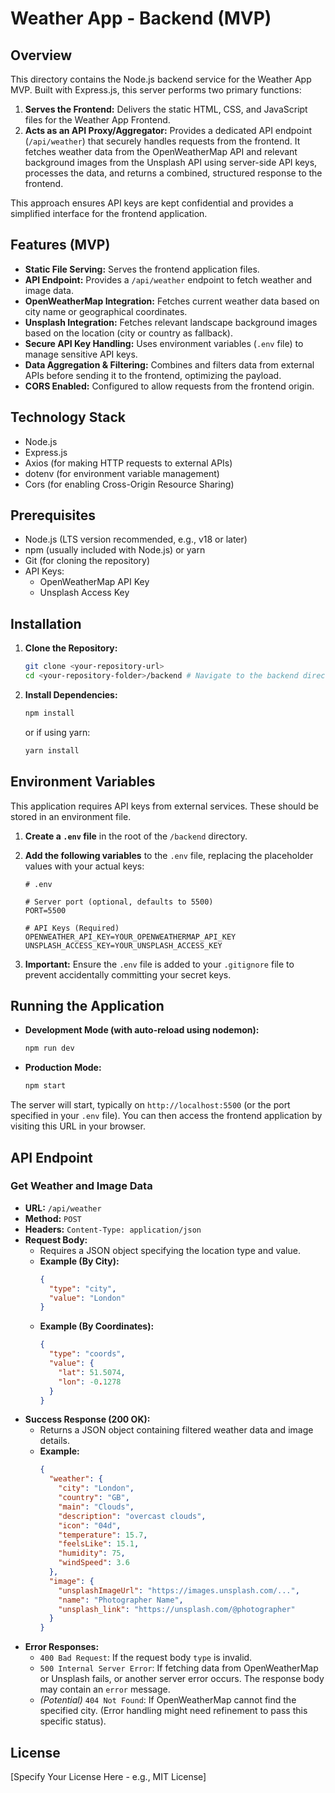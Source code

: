 # Weather App - Backend (MVP)

## Overview

This directory contains the Node.js backend service for the Weather App MVP. Built with Express.js, this server performs two primary functions:

1.  **Serves the Frontend:** Delivers the static HTML, CSS, and JavaScript files for the Weather App Frontend.
2.  **Acts as an API Proxy/Aggregator:** Provides a dedicated API endpoint (`/api/weather`) that securely handles requests from the frontend. It fetches weather data from the OpenWeatherMap API and relevant background images from the Unsplash API using server-side API keys, processes the data, and returns a combined, structured response to the frontend.

This approach ensures API keys are kept confidential and provides a simplified interface for the frontend application.

## Features (MVP)

*   **Static File Serving:** Serves the frontend application files.
*   **API Endpoint:** Provides a `/api/weather` endpoint to fetch weather and image data.
*   **OpenWeatherMap Integration:** Fetches current weather data based on city name or geographical coordinates.
*   **Unsplash Integration:** Fetches relevant landscape background images based on the location (city or country as fallback).
*   **Secure API Key Handling:** Uses environment variables (`.env` file) to manage sensitive API keys.
*   **Data Aggregation & Filtering:** Combines and filters data from external APIs before sending it to the frontend, optimizing the payload.
*   **CORS Enabled:** Configured to allow requests from the frontend origin.

## Technology Stack

*   Node.js
*   Express.js
*   Axios (for making HTTP requests to external APIs)
*   dotenv (for environment variable management)
*   Cors (for enabling Cross-Origin Resource Sharing)

## Prerequisites

*   Node.js (LTS version recommended, e.g., v18 or later)
*   npm (usually included with Node.js) or yarn
*   Git (for cloning the repository)
*   API Keys:
    *   OpenWeatherMap API Key
    *   Unsplash Access Key

## Installation

1.  **Clone the Repository:**
    ```bash
    git clone <your-repository-url>
    cd <your-repository-folder>/backend # Navigate to the backend directory
    ```
2.  **Install Dependencies:**
    ```bash
    npm install
    ```
    or if using yarn:
    ```bash
    yarn install
    ```

## Environment Variables

This application requires API keys from external services. These should be stored in an environment file.

1.  **Create a `.env` file** in the root of the `/backend` directory.
2.  **Add the following variables** to the `.env` file, replacing the placeholder values with your actual keys:

    ```dotenv
    # .env

    # Server port (optional, defaults to 5500)
    PORT=5500

    # API Keys (Required)
    OPENWEATHER_API_KEY=YOUR_OPENWEATHERMAP_API_KEY
    UNSPLASH_ACCESS_KEY=YOUR_UNSPLASH_ACCESS_KEY
    ```

3.  **Important:** Ensure the `.env` file is added to your `.gitignore` file to prevent accidentally committing your secret keys.

## Running the Application

*   **Development Mode (with auto-reload using nodemon):**
    ```bash
    npm run dev
    ```
*   **Production Mode:**
    ```bash
    npm start
    ```

The server will start, typically on `http://localhost:5500` (or the port specified in your `.env` file). You can then access the frontend application by visiting this URL in your browser.

## API Endpoint

### Get Weather and Image Data

*   **URL:** `/api/weather`
*   **Method:** `POST`
*   **Headers:** `Content-Type: application/json`
*   **Request Body:**
    *   Requires a JSON object specifying the location type and value.
    *   **Example (By City):**
        ```json
        {
          "type": "city",
          "value": "London"
        }
        ```
    *   **Example (By Coordinates):**
        ```json
        {
          "type": "coords",
          "value": {
            "lat": 51.5074,
            "lon": -0.1278
          }
        }
        ```
*   **Success Response (200 OK):**
    *   Returns a JSON object containing filtered weather data and image details.
    *   **Example:**
        ```json
        {
          "weather": {
            "city": "London",
            "country": "GB",
            "main": "Clouds",
            "description": "overcast clouds",
            "icon": "04d",
            "temperature": 15.7,
            "feelsLike": 15.1,
            "humidity": 75,
            "windSpeed": 3.6 
          },
          "image": {
            "unsplashImageUrl": "https://images.unsplash.com/...",
            "name": "Photographer Name",
            "unsplash_link": "https://unsplash.com/@photographer"
          }
        }
        ```
*   **Error Responses:**
    *   `400 Bad Request`: If the request body `type` is invalid.
    *   `500 Internal Server Error`: If fetching data from OpenWeatherMap or Unsplash fails, or another server error occurs. The response body may contain an `error` message.
    *   *(Potential)* `404 Not Found`: If OpenWeatherMap cannot find the specified city. (Error handling might need refinement to pass this specific status).


## License

[Specify Your License Here - e.g., MIT License]